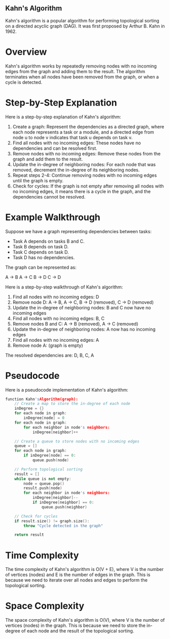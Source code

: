 ## Kahn's Algorithm

Kahn's algorithm is a popular algorithm for performing topological sorting on a directed acyclic graph (DAG). It was first proposed by Arthur B. Kahn in 1962.

# Overview
Kahn's algorithm works by repeatedly removing nodes with no incoming edges from the graph and adding them to the result. The algorithm terminates when all nodes have been removed from the graph, or when a cycle is detected.

# Step-by-Step Explanation
Here is a step-by-step explanation of Kahn's algorithm:

1. Create a graph: Represent the dependencies as a directed graph, where each node represents a task or a module, and a directed edge from node u to node v indicates that task u depends on task v.
2. Find all nodes with no incoming edges: These nodes have no dependencies and can be resolved first.
3. Remove nodes with no incoming edges: Remove these nodes from the graph and add them to the result.
4. Update the in-degree of neighboring nodes: For each node that was removed, decrement the in-degree of its neighboring nodes.
5. Repeat steps 2-4: Continue removing nodes with no incoming edges until the graph is empty.
6. Check for cycles: If the graph is not empty after removing all nodes with no incoming edges, it means there is a cycle in the graph, and the dependencies cannot be resolved.

# Example Walkthrough
Suppose we have a graph representing dependencies between tasks:

* Task A depends on tasks B and C.
* Task B depends on task D.
* Task C depends on task D.
* Task D has no dependencies.

The graph can be represented as:

A -> B
A -> C
B -> D
C -> D

Here is a step-by-step walkthrough of Kahn's algorithm:

1. Find all nodes with no incoming edges: D
2. Remove node D: A -> B, A -> C, B -> D (removed), C -> D (removed)
3. Update the in-degree of neighboring nodes: B and C now have no incoming edges
4. Find all nodes with no incoming edges: B, C
5. Remove nodes B and C: A -> B (removed), A -> C (removed)
6. Update the in-degree of neighboring nodes: A now has no incoming edges
7. Find all nodes with no incoming edges: A
8. Remove node A: (graph is empty)

The resolved dependencies are: D, B, C, A

# Pseudocode
Here is a pseudocode implementation of Kahn's algorithm:

```cpp
function Kahn'sAlgorithm(graph):
    // Create a map to store the in-degree of each node
    inDegree = {}
    for each node in graph:
        inDegree[node] = 0
    for each node in graph:
        for each neighbor in node's neighbors:
            inDegree[neighbor]++

    // Create a queue to store nodes with no incoming edges
    queue = []
    for each node in graph:
        if inDegree[node] == 0:
            queue.push(node)

    // Perform topological sorting
    result = []
    while queue is not empty:
        node = queue.pop()
        result.push(node)
        for each neighbor in node's neighbors:
            inDegree[neighbor]--
            if inDegree[neighbor] == 0:
                queue.push(neighbor)

    // Check for cycles
    if result.size() != graph.size():
        throw "Cycle detected in the graph"

    return result
```
# Time Complexity
The time complexity of Kahn's algorithm is O(V + E), where V is the number of vertices (nodes) and E is the number of edges in the graph. This is because we need to iterate over all nodes and edges to perform the topological sorting.

# Space Complexity
The space complexity of Kahn's algorithm is O(V), where V is the number of vertices (nodes) in the graph. This is because we need to store the in-degree of each node and the result of the topological sorting.